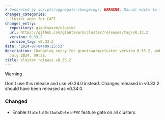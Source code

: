```yaml
---
# Generated by scripts/aggregate-changelogs. WARNING: Manual edits to this files will be overwritten.
changes_categories:
- Cluster apps for CAPI
changes_entry:
  repository: giantswarm/cluster
  url: https://github.com/giantswarm/cluster/releases/tag/v0.33.2
  version: 0.33.2
  version_tag: v0.33.2
date: '2024-07-04T09:25:53'
description: Changelog entry for giantswarm/cluster version 0.33.2, published on 04
  July 2024, 09:25.
title: cluster release v0.33.2
---
```


> [!WARNING]
> Don't use this release and use v0.34.0 instead. Changes released in v0.33.2 should have been released as v0.34.0.

### Changed

- Enable `StatefulSetAutoDeletePVC` feature gate on all clusters.
